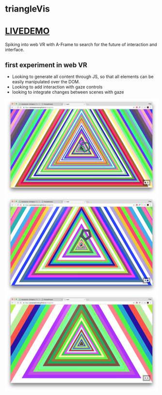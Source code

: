
# triangleVis
# [LIVEDEMO](https://processprocess.github.io/triangleVis/)

Spiking into web VR with A-Frame to search for the future of interaction and interface.

## first experiment in web VR
- Looking to generate all content through JS, so that all elements can be easily manipulated over the DOM.
- Looking to add interaction with gaze controls
- looking to integrate changes between scenes with gaze

![image 1](images/screenShot_1.png)
![image 2](images/screenShot_2.png)
![image 3](images/screenShot_3.png)
